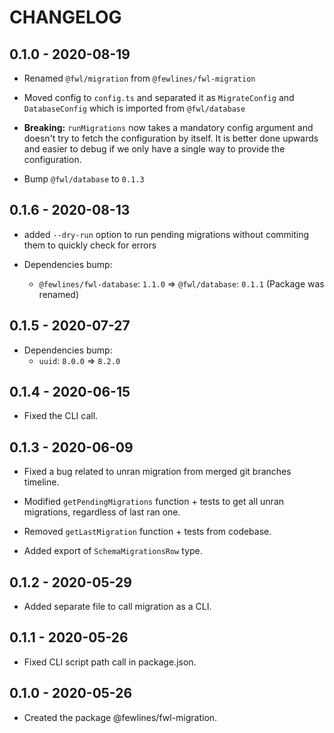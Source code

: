 # CHANGELOG

## 0.1.0 - 2020-08-19

- Renamed `@fwl/migration` from `@fewlines/fwl-migration`

- Moved config to `config.ts` and separated it as `MigrateConfig` and `DatabaseConfig` which is imported from `@fwl/database`

- **Breaking:** `runMigrations` now takes a mandatory config argument and doesn't try to fetch the configuration by itself. It is better done upwards and easier to debug if we only have a single way to provide the configuration.

- Bump `@fwl/database` to `0.1.3`

## 0.1.6 - 2020-08-13

- added `--dry-run` option to run pending migrations without commiting them to quickly check for errors

- Dependencies bump:
  - `@fewlines/fwl-database`: `1.1.0` => `@fwl/database`: `0.1.1` (Package was renamed)

## 0.1.5 - 2020-07-27

- Dependencies bump:
  - `uuid`: `8.0.0` => `8.2.0`

## 0.1.4 - 2020-06-15

- Fixed the CLI call.

## 0.1.3 - 2020-06-09

- Fixed a bug related to unran migration from merged git branches timeline.

- Modified `getPendingMigrations` function + tests to get all unran migrations, regardless of last ran one.

- Removed `getLastMigration` function + tests from codebase.

- Added export of `SchemaMigrationsRow` type.

## 0.1.2 - 2020-05-29

- Added separate file to call migration as a CLI.

## 0.1.1 - 2020-05-26

- Fixed CLI script path call in package.json.

## 0.1.0 - 2020-05-26

- Created the package @fewlines/fwl-migration.
